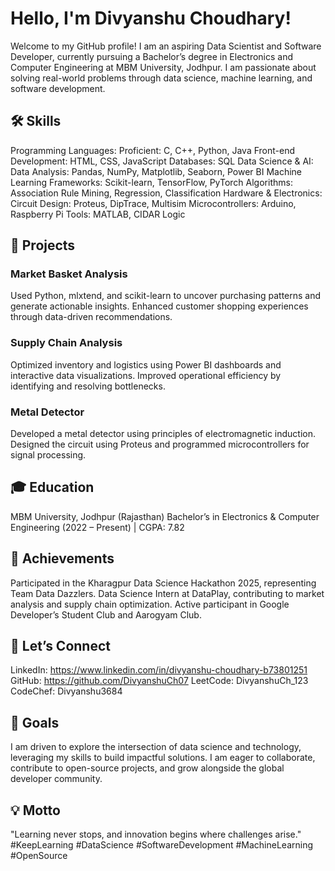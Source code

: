 # Hello, I'm Divyanshu Choudhary!
Welcome to my GitHub profile! I am an aspiring Data Scientist and Software Developer, currently pursuing a Bachelor’s degree in Electronics and Computer Engineering at MBM University, Jodhpur. I am passionate about solving real-world problems through data science, machine learning, and software development.

## 🛠️ Skills
Programming Languages:
Proficient: C, C++, Python, Java
Front-end Development: HTML, CSS, JavaScript
Databases: SQL
Data Science & AI:
Data Analysis: Pandas, NumPy, Matplotlib, Seaborn, Power BI
Machine Learning Frameworks: Scikit-learn, TensorFlow, PyTorch
Algorithms: Association Rule Mining, Regression, Classification
Hardware & Electronics:
Circuit Design: Proteus, DipTrace, Multisim
Microcontrollers: Arduino, Raspberry Pi
Tools: MATLAB, CIDAR Logic

## 📂 Projects
### Market Basket Analysis
Used Python, mlxtend, and scikit-learn to uncover purchasing patterns and generate actionable insights.
Enhanced customer shopping experiences through data-driven recommendations.
### Supply Chain Analysis
Optimized inventory and logistics using Power BI dashboards and interactive data visualizations.
Improved operational efficiency by identifying and resolving bottlenecks.
### Metal Detector
Developed a metal detector using principles of electromagnetic induction.
Designed the circuit using Proteus and programmed microcontrollers for signal processing.

## 🎓 Education
MBM University, Jodhpur (Rajasthan)
Bachelor’s in Electronics & Computer Engineering
(2022 – Present) | CGPA: 7.82

## 🌟 Achievements
Participated in the Kharagpur Data Science Hackathon 2025, representing Team Data Dazzlers.
Data Science Intern at DataPlay, contributing to market analysis and supply chain optimization.
Active participant in Google Developer’s Student Club and Aarogyam Club.

## 🤝 Let’s Connect
LinkedIn: https://www.linkedin.com/in/divyanshu-choudhary-b73801251
GitHub: https://github.com/DivyanshuCh07
LeetCode: DivyanshuCh_123
CodeChef: Divyanshu3684

## 🚀 Goals
I am driven to explore the intersection of data science and technology, leveraging my skills to build impactful solutions. I am eager to collaborate, contribute to open-source projects, and grow alongside the global developer community.

## 💡 Motto
"Learning never stops, and innovation begins where challenges arise."
#KeepLearning #DataScience #SoftwareDevelopment #MachineLearning #OpenSource

